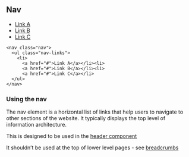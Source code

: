 ## Nav

<nav class="nav">
  <ul class="nav-links">
    <li>
      <a href="#">Link A</a></li><li>
      <a href="#">Link B</a></li><li>
      <a href="#">Link C</a></li>
  </ul>
</nav>

    <nav class="nav">
      <ul class="nav-links">
        <li>
          <a href="#">Link A</a></li><li>
          <a href="#">Link B</a></li><li>
          <a href="#">Link C</a></li>
      </ul>
    </nav>

### Using the nav

The nav element is a horizontal list of links that help users to navigate to other sections of the website. It typically displays the top level of information architecture.

This is designed to be used in the <a href="/docs/core/components/header">header component</a>

It shouldn’t be used at the top of lower level pages - see <a href="/docs/core/components/breadcrumbs">breadcrumbs</a>
